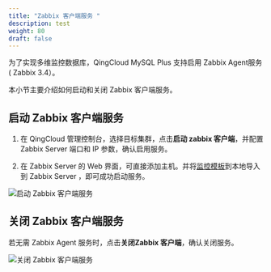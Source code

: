 ```yaml
---
title: "Zabbix 客户端服务 "
description: test
weight: 80
draft: false
---
```



为了实现多维监控数据库，QingCloud MySQL Plus 支持启用 Zabbix Agent服务 ( Zabbix 3.4）。

本小节主要介绍如何启动和关闭 Zabbix 客户端服务。

## 启动 Zabbix 客户端服务

1. 在 QingCloud 管理控制台，选择目标集群，点击**启动 zabbix 客户端**，并配置 Zabbix Server 端口和 IP 参数，确认启用服务。

2. 在 Zabbix Server 的 Web 界面，可直接添加主机。并将[监控模板](https://releases-qs.pek3a.qingstor.com/zabbix/zbx_export_templates.xml?response-content-disposition=attachment)到本地导入到 Zabbix Server ，即可成功启动服务。

![启动 Zabbix 客户端服务](../../_images/start_zabbix_agent.png)

## 关闭 Zabbix 客户端服务

若无需 Zabbix Agent 服务时，点击**关闭Zabbix 客户端**，确认关闭服务。

![关闭 Zabbix 客户端服务](../../_images/stop_zabbix_agent.png)